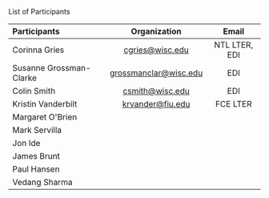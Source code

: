 List of Participants

| Participants    | Organization  | Email |
|:----------------|:-------------:|:-----:|
|Corinna Gries | cgries@wisc.edu | NTL LTER, EDI|
|Susanne Grossman-Clarke | grossmanclar@wisc.edu | EDI |
|Colin Smith | csmith@wisc.edu | EDI |
|Kristin Vanderbilt | krvander@fiu.edu | FCE LTER|
|Margaret O'Brien |
|Mark Servilla |
|Jon Ide |
|James Brunt |
|Paul Hansen |
|Vedang Sharma |
